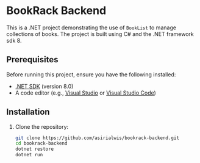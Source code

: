 # BookRack Backend

This is a .NET project demonstrating the use of `BookList` to manage collections of books. The project is built using C# and the .NET framework sdk 8.


## Prerequisites
Before running this project, ensure you have the following installed:
- [.NET SDK](https://dotnet.microsoft.com/download) (version 8.0)
- A code editor (e.g., [Visual Studio](https://visualstudio.microsoft.com/) or [Visual Studio Code](https://code.visualstudio.com/))

## Installation
1. Clone the repository:
   ```bash
   git clone https://github.com/asirialwis/bookrack-backend.git
   cd bookrack-backend
   dotnet restore
   dotnet run
